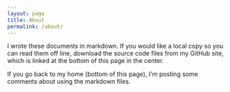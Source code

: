 ```yaml
---
layout: page
title: About
permalink: /about/
---
```


I wrote these documents in markdown. If you would like a local copy so you can read them off line, download the source code files from my GitHub site, which is linked at the bottom of this page in the center.

If you go back to my home (bottom of this page), I'm posting some comments about using the markdown files.
